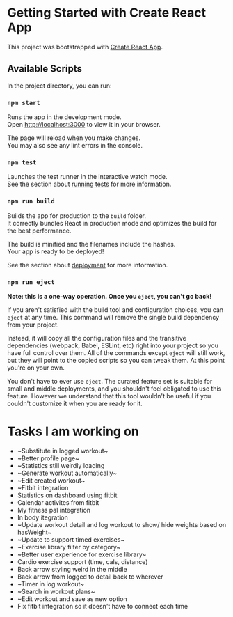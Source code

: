# Getting Started with Create React App

This project was bootstrapped with [Create React App](https://github.com/facebook/create-react-app).

## Available Scripts

In the project directory, you can run:

### `npm start`

Runs the app in the development mode.\
Open [http://localhost:3000](http://localhost:3000) to view it in your browser.

The page will reload when you make changes.\
You may also see any lint errors in the console.

### `npm test`

Launches the test runner in the interactive watch mode.\
See the section about [running tests](https://facebook.github.io/create-react-app/docs/running-tests) for more information.

### `npm run build`

Builds the app for production to the `build` folder.\
It correctly bundles React in production mode and optimizes the build for the best performance.

The build is minified and the filenames include the hashes.\
Your app is ready to be deployed!

See the section about [deployment](https://facebook.github.io/create-react-app/docs/deployment) for more information.

### `npm run eject`

**Note: this is a one-way operation. Once you `eject`, you can't go back!**

If you aren't satisfied with the build tool and configuration choices, you can `eject` at any time. This command will remove the single build dependency from your project.

Instead, it will copy all the configuration files and the transitive dependencies (webpack, Babel, ESLint, etc) right into your project so you have full control over them. All of the commands except `eject` will still work, but they will point to the copied scripts so you can tweak them. At this point you're on your own.

You don't have to ever use `eject`. The curated feature set is suitable for small and middle deployments, and you shouldn't feel obligated to use this feature. However we understand that this tool wouldn't be useful if you couldn't customize it when you are ready for it.

# Tasks I am working on

- ~Substitute in logged workout~
- ~Better profile page~
- ~Statistics still weirdly loading
- ~Generate workout automatically~
- ~Edit created workout~
- ~Fitbit integration
- Statistics on dashboard using fitbit
- Calendar activites from fitbit
- My fitness pal integration
- In body itegration 
- ~Update workout detail and log workout to show/ hide weights based on hasWeight~
- ~Update to support timed exercises~
- ~Exercise library filter by category~
- ~Better user experience for exercise library~
- Cardio exercise support (time, cals, distance)
- Back arrow styling weird in the middle 
- Back arrow from logged to detail back to wherever
- ~Timer in log workout~ 
- ~Search in workout plans~
- ~Edit workout and save as new option
- Fix fitbit integration so it doesn't have to connect each time 


